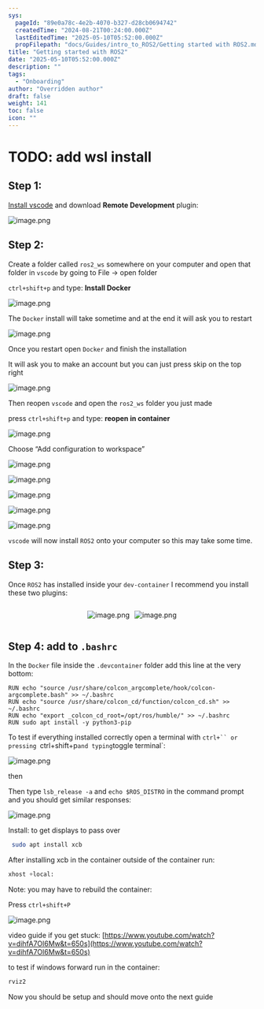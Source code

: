 ```yaml
---
sys:
  pageId: "89e0a78c-4e2b-4070-b327-d28cb0694742"
  createdTime: "2024-08-21T00:24:00.000Z"
  lastEditedTime: "2025-05-10T05:52:00.000Z"
  propFilepath: "docs/Guides/intro_to_ROS2/Getting started with ROS2.md"
title: "Getting started with ROS2"
date: "2025-05-10T05:52:00.000Z"
description: ""
tags:
  - "Onboarding"
author: "Overridden author"
draft: false
weight: 141
toc: false
icon: ""
---
```


# TODO: add wsl install

## Step 1:

[Install vscode](https://code.visualstudio.com/download) and download **Remote Development** plugin:

![image.png](https://prod-files-secure.s3.us-west-2.amazonaws.com/d518164a-d88e-44d1-a4ee-3adb3bd8bce0/efb52993-1881-4a40-b95e-6f020334f022/image.png?X-Amz-Algorithm=AWS4-HMAC-SHA256&X-Amz-Content-Sha256=UNSIGNED-PAYLOAD&X-Amz-Credential=ASIAZI2LB466STN37HV6%2F20250524%2Fus-west-2%2Fs3%2Faws4_request&X-Amz-Date=20250524T200832Z&X-Amz-Expires=3600&X-Amz-Security-Token=IQoJb3JpZ2luX2VjEFIaCXVzLXdlc3QtMiJGMEQCIDQoUvtXKrBSRVf7BUtxQSG05Vf5O0wJcp1xx4JmG4zOAiBbwIOqUWERFohDTBzr709qbBlkuzGao4PnafkmywmfySr%2FAwgbEAAaDDYzNzQyMzE4MzgwNSIMSAPH44ujMPMxhWQmKtwDGjz%2FcvhHzNkRXzVOTewUrHt5D1Ty9h2wsCy8YGv15ShZjrzVlKTne1A6uTZGWOiIEirVttmHsskO3gRUI8CgXM5uUhq9cwKMtkfNZnJnwPRL%2FcxxAFRvUqNKPVxJfI8eVaPy7JaIBoFQFHBeFGdYTmlbYrEBKgUw3ifMshiliGNU8FIZ3Mlr0PE%2BYlzPDuoplTikIO5QKRKzZJIbED98kXDT3C%2BZb%2FaIW7drH0NniZ7vsdKBU3aIkZ2rtFXG6%2B%2F8u5J7oPf7nAXbhfqknCbaE5fuFaoGSVTQBvdj7VS1AK%2Bu%2FbYj1LWWHn9CzgDiE7lVUjOkrI5NTKUKHPKYYKsCFdWDKoTXMOVFaioL0EKC2kmtsONBNtkZHxbfkbs5wRDaWWU%2F7K4VWC5rCGEM1fA5i%2F69xAFBuYkqjxrREHcHFor80I4V%2BbX3jwOjL%2BxtrEbaJUO8B%2FxUO1CemDe4%2Bmxi89phOSIHLYI1WywxC70MXp9KQWsMDCIPvmknTlVMoi2bWKe7nZtc1pFhbSIWVyNNUOpLWDrUYiAdCfufLF15Mtq1NkML1FEJwQKny1PJuFp8SHta17jTYJsPnde97osXiN9wzB85mVueohmz9OJ6jCBeKIon1kXA2I4x%2F8wwrZbIwQY6pgFBGNChyRQbMKEEzpeaBo0ee8nhVcFKhWIMashcajIOYm1HWolKOdusLbGRvNdkdUqZNAcGJqvK43V4AerxI%2FKlR0iYLWoPlMRmPeaRard6duVPJZnIoL8JAL3yDYJCKCxe9sOlaVZm95E5kglpvW%2Fz8l0%2BRZplU%2FVvw4gNGiQl1F35B%2B%2FcLkZMq9hrjJ%2BH2OHXoHWFwPsf1aRvg5%2BR5EFP4ayW%2FbXd&X-Amz-Signature=f7a60d49c505d343e0ca55ef83bf5fb7f978061f48e166869c4034cc2a41aaff&X-Amz-SignedHeaders=host&x-id=GetObject)

## Step 2:

Create a folder called `ros2_ws` somewhere on your computer and open that folder in `vscode` by going to File → open folder 

`ctrl+shift+p` and type: **Install Docker**

![image.png](https://prod-files-secure.s3.us-west-2.amazonaws.com/d518164a-d88e-44d1-a4ee-3adb3bd8bce0/2269dc0e-1cd5-47ff-bceb-c04ad9b2eab0/image.png?X-Amz-Algorithm=AWS4-HMAC-SHA256&X-Amz-Content-Sha256=UNSIGNED-PAYLOAD&X-Amz-Credential=ASIAZI2LB466STN37HV6%2F20250524%2Fus-west-2%2Fs3%2Faws4_request&X-Amz-Date=20250524T200832Z&X-Amz-Expires=3600&X-Amz-Security-Token=IQoJb3JpZ2luX2VjEFIaCXVzLXdlc3QtMiJGMEQCIDQoUvtXKrBSRVf7BUtxQSG05Vf5O0wJcp1xx4JmG4zOAiBbwIOqUWERFohDTBzr709qbBlkuzGao4PnafkmywmfySr%2FAwgbEAAaDDYzNzQyMzE4MzgwNSIMSAPH44ujMPMxhWQmKtwDGjz%2FcvhHzNkRXzVOTewUrHt5D1Ty9h2wsCy8YGv15ShZjrzVlKTne1A6uTZGWOiIEirVttmHsskO3gRUI8CgXM5uUhq9cwKMtkfNZnJnwPRL%2FcxxAFRvUqNKPVxJfI8eVaPy7JaIBoFQFHBeFGdYTmlbYrEBKgUw3ifMshiliGNU8FIZ3Mlr0PE%2BYlzPDuoplTikIO5QKRKzZJIbED98kXDT3C%2BZb%2FaIW7drH0NniZ7vsdKBU3aIkZ2rtFXG6%2B%2F8u5J7oPf7nAXbhfqknCbaE5fuFaoGSVTQBvdj7VS1AK%2Bu%2FbYj1LWWHn9CzgDiE7lVUjOkrI5NTKUKHPKYYKsCFdWDKoTXMOVFaioL0EKC2kmtsONBNtkZHxbfkbs5wRDaWWU%2F7K4VWC5rCGEM1fA5i%2F69xAFBuYkqjxrREHcHFor80I4V%2BbX3jwOjL%2BxtrEbaJUO8B%2FxUO1CemDe4%2Bmxi89phOSIHLYI1WywxC70MXp9KQWsMDCIPvmknTlVMoi2bWKe7nZtc1pFhbSIWVyNNUOpLWDrUYiAdCfufLF15Mtq1NkML1FEJwQKny1PJuFp8SHta17jTYJsPnde97osXiN9wzB85mVueohmz9OJ6jCBeKIon1kXA2I4x%2F8wwrZbIwQY6pgFBGNChyRQbMKEEzpeaBo0ee8nhVcFKhWIMashcajIOYm1HWolKOdusLbGRvNdkdUqZNAcGJqvK43V4AerxI%2FKlR0iYLWoPlMRmPeaRard6duVPJZnIoL8JAL3yDYJCKCxe9sOlaVZm95E5kglpvW%2Fz8l0%2BRZplU%2FVvw4gNGiQl1F35B%2B%2FcLkZMq9hrjJ%2BH2OHXoHWFwPsf1aRvg5%2BR5EFP4ayW%2FbXd&X-Amz-Signature=f038b42453d6232e0d332bf9da51d502b10b4ae45b4f7c9811733cc32ecdcca9&X-Amz-SignedHeaders=host&x-id=GetObject)

The `Docker` install will take sometime and at the end it will ask you to restart

![image.png](https://prod-files-secure.s3.us-west-2.amazonaws.com/d518164a-d88e-44d1-a4ee-3adb3bd8bce0/ed233f78-be33-4b1f-b89c-9c346c0e961e/image.png?X-Amz-Algorithm=AWS4-HMAC-SHA256&X-Amz-Content-Sha256=UNSIGNED-PAYLOAD&X-Amz-Credential=ASIAZI2LB466STN37HV6%2F20250524%2Fus-west-2%2Fs3%2Faws4_request&X-Amz-Date=20250524T200832Z&X-Amz-Expires=3600&X-Amz-Security-Token=IQoJb3JpZ2luX2VjEFIaCXVzLXdlc3QtMiJGMEQCIDQoUvtXKrBSRVf7BUtxQSG05Vf5O0wJcp1xx4JmG4zOAiBbwIOqUWERFohDTBzr709qbBlkuzGao4PnafkmywmfySr%2FAwgbEAAaDDYzNzQyMzE4MzgwNSIMSAPH44ujMPMxhWQmKtwDGjz%2FcvhHzNkRXzVOTewUrHt5D1Ty9h2wsCy8YGv15ShZjrzVlKTne1A6uTZGWOiIEirVttmHsskO3gRUI8CgXM5uUhq9cwKMtkfNZnJnwPRL%2FcxxAFRvUqNKPVxJfI8eVaPy7JaIBoFQFHBeFGdYTmlbYrEBKgUw3ifMshiliGNU8FIZ3Mlr0PE%2BYlzPDuoplTikIO5QKRKzZJIbED98kXDT3C%2BZb%2FaIW7drH0NniZ7vsdKBU3aIkZ2rtFXG6%2B%2F8u5J7oPf7nAXbhfqknCbaE5fuFaoGSVTQBvdj7VS1AK%2Bu%2FbYj1LWWHn9CzgDiE7lVUjOkrI5NTKUKHPKYYKsCFdWDKoTXMOVFaioL0EKC2kmtsONBNtkZHxbfkbs5wRDaWWU%2F7K4VWC5rCGEM1fA5i%2F69xAFBuYkqjxrREHcHFor80I4V%2BbX3jwOjL%2BxtrEbaJUO8B%2FxUO1CemDe4%2Bmxi89phOSIHLYI1WywxC70MXp9KQWsMDCIPvmknTlVMoi2bWKe7nZtc1pFhbSIWVyNNUOpLWDrUYiAdCfufLF15Mtq1NkML1FEJwQKny1PJuFp8SHta17jTYJsPnde97osXiN9wzB85mVueohmz9OJ6jCBeKIon1kXA2I4x%2F8wwrZbIwQY6pgFBGNChyRQbMKEEzpeaBo0ee8nhVcFKhWIMashcajIOYm1HWolKOdusLbGRvNdkdUqZNAcGJqvK43V4AerxI%2FKlR0iYLWoPlMRmPeaRard6duVPJZnIoL8JAL3yDYJCKCxe9sOlaVZm95E5kglpvW%2Fz8l0%2BRZplU%2FVvw4gNGiQl1F35B%2B%2FcLkZMq9hrjJ%2BH2OHXoHWFwPsf1aRvg5%2BR5EFP4ayW%2FbXd&X-Amz-Signature=f8336d2bce81d1dda5ee515b636e083b19a44fb645842b2d9f765961c27e1556&X-Amz-SignedHeaders=host&x-id=GetObject)

Once you restart open `Docker` and finish the installation

It will ask you to make an account but you can just press skip on the top right

![image.png](https://prod-files-secure.s3.us-west-2.amazonaws.com/d518164a-d88e-44d1-a4ee-3adb3bd8bce0/21010ad9-1659-4fd9-9f59-9932a09b2a3d/image.png?X-Amz-Algorithm=AWS4-HMAC-SHA256&X-Amz-Content-Sha256=UNSIGNED-PAYLOAD&X-Amz-Credential=ASIAZI2LB466STN37HV6%2F20250524%2Fus-west-2%2Fs3%2Faws4_request&X-Amz-Date=20250524T200832Z&X-Amz-Expires=3600&X-Amz-Security-Token=IQoJb3JpZ2luX2VjEFIaCXVzLXdlc3QtMiJGMEQCIDQoUvtXKrBSRVf7BUtxQSG05Vf5O0wJcp1xx4JmG4zOAiBbwIOqUWERFohDTBzr709qbBlkuzGao4PnafkmywmfySr%2FAwgbEAAaDDYzNzQyMzE4MzgwNSIMSAPH44ujMPMxhWQmKtwDGjz%2FcvhHzNkRXzVOTewUrHt5D1Ty9h2wsCy8YGv15ShZjrzVlKTne1A6uTZGWOiIEirVttmHsskO3gRUI8CgXM5uUhq9cwKMtkfNZnJnwPRL%2FcxxAFRvUqNKPVxJfI8eVaPy7JaIBoFQFHBeFGdYTmlbYrEBKgUw3ifMshiliGNU8FIZ3Mlr0PE%2BYlzPDuoplTikIO5QKRKzZJIbED98kXDT3C%2BZb%2FaIW7drH0NniZ7vsdKBU3aIkZ2rtFXG6%2B%2F8u5J7oPf7nAXbhfqknCbaE5fuFaoGSVTQBvdj7VS1AK%2Bu%2FbYj1LWWHn9CzgDiE7lVUjOkrI5NTKUKHPKYYKsCFdWDKoTXMOVFaioL0EKC2kmtsONBNtkZHxbfkbs5wRDaWWU%2F7K4VWC5rCGEM1fA5i%2F69xAFBuYkqjxrREHcHFor80I4V%2BbX3jwOjL%2BxtrEbaJUO8B%2FxUO1CemDe4%2Bmxi89phOSIHLYI1WywxC70MXp9KQWsMDCIPvmknTlVMoi2bWKe7nZtc1pFhbSIWVyNNUOpLWDrUYiAdCfufLF15Mtq1NkML1FEJwQKny1PJuFp8SHta17jTYJsPnde97osXiN9wzB85mVueohmz9OJ6jCBeKIon1kXA2I4x%2F8wwrZbIwQY6pgFBGNChyRQbMKEEzpeaBo0ee8nhVcFKhWIMashcajIOYm1HWolKOdusLbGRvNdkdUqZNAcGJqvK43V4AerxI%2FKlR0iYLWoPlMRmPeaRard6duVPJZnIoL8JAL3yDYJCKCxe9sOlaVZm95E5kglpvW%2Fz8l0%2BRZplU%2FVvw4gNGiQl1F35B%2B%2FcLkZMq9hrjJ%2BH2OHXoHWFwPsf1aRvg5%2BR5EFP4ayW%2FbXd&X-Amz-Signature=05ef759bacc7ffe50a59d77b19c958e7f2362f1f9fc6475efdf84d2e2735e819&X-Amz-SignedHeaders=host&x-id=GetObject)

Then reopen `vscode` and open the `ros2_ws` folder you just made

press `ctrl+shift+p` and type: **reopen in container**

![image.png](https://prod-files-secure.s3.us-west-2.amazonaws.com/d518164a-d88e-44d1-a4ee-3adb3bd8bce0/4e93b8c2-41ad-488c-8095-c74205196118/image.png?X-Amz-Algorithm=AWS4-HMAC-SHA256&X-Amz-Content-Sha256=UNSIGNED-PAYLOAD&X-Amz-Credential=ASIAZI2LB466STN37HV6%2F20250524%2Fus-west-2%2Fs3%2Faws4_request&X-Amz-Date=20250524T200832Z&X-Amz-Expires=3600&X-Amz-Security-Token=IQoJb3JpZ2luX2VjEFIaCXVzLXdlc3QtMiJGMEQCIDQoUvtXKrBSRVf7BUtxQSG05Vf5O0wJcp1xx4JmG4zOAiBbwIOqUWERFohDTBzr709qbBlkuzGao4PnafkmywmfySr%2FAwgbEAAaDDYzNzQyMzE4MzgwNSIMSAPH44ujMPMxhWQmKtwDGjz%2FcvhHzNkRXzVOTewUrHt5D1Ty9h2wsCy8YGv15ShZjrzVlKTne1A6uTZGWOiIEirVttmHsskO3gRUI8CgXM5uUhq9cwKMtkfNZnJnwPRL%2FcxxAFRvUqNKPVxJfI8eVaPy7JaIBoFQFHBeFGdYTmlbYrEBKgUw3ifMshiliGNU8FIZ3Mlr0PE%2BYlzPDuoplTikIO5QKRKzZJIbED98kXDT3C%2BZb%2FaIW7drH0NniZ7vsdKBU3aIkZ2rtFXG6%2B%2F8u5J7oPf7nAXbhfqknCbaE5fuFaoGSVTQBvdj7VS1AK%2Bu%2FbYj1LWWHn9CzgDiE7lVUjOkrI5NTKUKHPKYYKsCFdWDKoTXMOVFaioL0EKC2kmtsONBNtkZHxbfkbs5wRDaWWU%2F7K4VWC5rCGEM1fA5i%2F69xAFBuYkqjxrREHcHFor80I4V%2BbX3jwOjL%2BxtrEbaJUO8B%2FxUO1CemDe4%2Bmxi89phOSIHLYI1WywxC70MXp9KQWsMDCIPvmknTlVMoi2bWKe7nZtc1pFhbSIWVyNNUOpLWDrUYiAdCfufLF15Mtq1NkML1FEJwQKny1PJuFp8SHta17jTYJsPnde97osXiN9wzB85mVueohmz9OJ6jCBeKIon1kXA2I4x%2F8wwrZbIwQY6pgFBGNChyRQbMKEEzpeaBo0ee8nhVcFKhWIMashcajIOYm1HWolKOdusLbGRvNdkdUqZNAcGJqvK43V4AerxI%2FKlR0iYLWoPlMRmPeaRard6duVPJZnIoL8JAL3yDYJCKCxe9sOlaVZm95E5kglpvW%2Fz8l0%2BRZplU%2FVvw4gNGiQl1F35B%2B%2FcLkZMq9hrjJ%2BH2OHXoHWFwPsf1aRvg5%2BR5EFP4ayW%2FbXd&X-Amz-Signature=1d9b196075a37e1445dfc3908f8d0917b3aceb0dc5b28a53ad38dee7bb01e5ce&X-Amz-SignedHeaders=host&x-id=GetObject)

Choose “Add configuration to workspace”

![image.png](https://prod-files-secure.s3.us-west-2.amazonaws.com/d518164a-d88e-44d1-a4ee-3adb3bd8bce0/9560b282-5060-4989-ba37-97e7b2c22476/image.png?X-Amz-Algorithm=AWS4-HMAC-SHA256&X-Amz-Content-Sha256=UNSIGNED-PAYLOAD&X-Amz-Credential=ASIAZI2LB466STN37HV6%2F20250524%2Fus-west-2%2Fs3%2Faws4_request&X-Amz-Date=20250524T200832Z&X-Amz-Expires=3600&X-Amz-Security-Token=IQoJb3JpZ2luX2VjEFIaCXVzLXdlc3QtMiJGMEQCIDQoUvtXKrBSRVf7BUtxQSG05Vf5O0wJcp1xx4JmG4zOAiBbwIOqUWERFohDTBzr709qbBlkuzGao4PnafkmywmfySr%2FAwgbEAAaDDYzNzQyMzE4MzgwNSIMSAPH44ujMPMxhWQmKtwDGjz%2FcvhHzNkRXzVOTewUrHt5D1Ty9h2wsCy8YGv15ShZjrzVlKTne1A6uTZGWOiIEirVttmHsskO3gRUI8CgXM5uUhq9cwKMtkfNZnJnwPRL%2FcxxAFRvUqNKPVxJfI8eVaPy7JaIBoFQFHBeFGdYTmlbYrEBKgUw3ifMshiliGNU8FIZ3Mlr0PE%2BYlzPDuoplTikIO5QKRKzZJIbED98kXDT3C%2BZb%2FaIW7drH0NniZ7vsdKBU3aIkZ2rtFXG6%2B%2F8u5J7oPf7nAXbhfqknCbaE5fuFaoGSVTQBvdj7VS1AK%2Bu%2FbYj1LWWHn9CzgDiE7lVUjOkrI5NTKUKHPKYYKsCFdWDKoTXMOVFaioL0EKC2kmtsONBNtkZHxbfkbs5wRDaWWU%2F7K4VWC5rCGEM1fA5i%2F69xAFBuYkqjxrREHcHFor80I4V%2BbX3jwOjL%2BxtrEbaJUO8B%2FxUO1CemDe4%2Bmxi89phOSIHLYI1WywxC70MXp9KQWsMDCIPvmknTlVMoi2bWKe7nZtc1pFhbSIWVyNNUOpLWDrUYiAdCfufLF15Mtq1NkML1FEJwQKny1PJuFp8SHta17jTYJsPnde97osXiN9wzB85mVueohmz9OJ6jCBeKIon1kXA2I4x%2F8wwrZbIwQY6pgFBGNChyRQbMKEEzpeaBo0ee8nhVcFKhWIMashcajIOYm1HWolKOdusLbGRvNdkdUqZNAcGJqvK43V4AerxI%2FKlR0iYLWoPlMRmPeaRard6duVPJZnIoL8JAL3yDYJCKCxe9sOlaVZm95E5kglpvW%2Fz8l0%2BRZplU%2FVvw4gNGiQl1F35B%2B%2FcLkZMq9hrjJ%2BH2OHXoHWFwPsf1aRvg5%2BR5EFP4ayW%2FbXd&X-Amz-Signature=d8f59e8eefbfc20fa45f9b89b95950ce93ca0400fb8983d84acb4a2c338c7507&X-Amz-SignedHeaders=host&x-id=GetObject)

![image.png](https://prod-files-secure.s3.us-west-2.amazonaws.com/d518164a-d88e-44d1-a4ee-3adb3bd8bce0/2ee63f81-886b-48e8-a553-dc6e5eac99e4/image.png?X-Amz-Algorithm=AWS4-HMAC-SHA256&X-Amz-Content-Sha256=UNSIGNED-PAYLOAD&X-Amz-Credential=ASIAZI2LB466STN37HV6%2F20250524%2Fus-west-2%2Fs3%2Faws4_request&X-Amz-Date=20250524T200832Z&X-Amz-Expires=3600&X-Amz-Security-Token=IQoJb3JpZ2luX2VjEFIaCXVzLXdlc3QtMiJGMEQCIDQoUvtXKrBSRVf7BUtxQSG05Vf5O0wJcp1xx4JmG4zOAiBbwIOqUWERFohDTBzr709qbBlkuzGao4PnafkmywmfySr%2FAwgbEAAaDDYzNzQyMzE4MzgwNSIMSAPH44ujMPMxhWQmKtwDGjz%2FcvhHzNkRXzVOTewUrHt5D1Ty9h2wsCy8YGv15ShZjrzVlKTne1A6uTZGWOiIEirVttmHsskO3gRUI8CgXM5uUhq9cwKMtkfNZnJnwPRL%2FcxxAFRvUqNKPVxJfI8eVaPy7JaIBoFQFHBeFGdYTmlbYrEBKgUw3ifMshiliGNU8FIZ3Mlr0PE%2BYlzPDuoplTikIO5QKRKzZJIbED98kXDT3C%2BZb%2FaIW7drH0NniZ7vsdKBU3aIkZ2rtFXG6%2B%2F8u5J7oPf7nAXbhfqknCbaE5fuFaoGSVTQBvdj7VS1AK%2Bu%2FbYj1LWWHn9CzgDiE7lVUjOkrI5NTKUKHPKYYKsCFdWDKoTXMOVFaioL0EKC2kmtsONBNtkZHxbfkbs5wRDaWWU%2F7K4VWC5rCGEM1fA5i%2F69xAFBuYkqjxrREHcHFor80I4V%2BbX3jwOjL%2BxtrEbaJUO8B%2FxUO1CemDe4%2Bmxi89phOSIHLYI1WywxC70MXp9KQWsMDCIPvmknTlVMoi2bWKe7nZtc1pFhbSIWVyNNUOpLWDrUYiAdCfufLF15Mtq1NkML1FEJwQKny1PJuFp8SHta17jTYJsPnde97osXiN9wzB85mVueohmz9OJ6jCBeKIon1kXA2I4x%2F8wwrZbIwQY6pgFBGNChyRQbMKEEzpeaBo0ee8nhVcFKhWIMashcajIOYm1HWolKOdusLbGRvNdkdUqZNAcGJqvK43V4AerxI%2FKlR0iYLWoPlMRmPeaRard6duVPJZnIoL8JAL3yDYJCKCxe9sOlaVZm95E5kglpvW%2Fz8l0%2BRZplU%2FVvw4gNGiQl1F35B%2B%2FcLkZMq9hrjJ%2BH2OHXoHWFwPsf1aRvg5%2BR5EFP4ayW%2FbXd&X-Amz-Signature=05ceed156b917cfa3bb84d6a1d0c1d0ff661c7beb00d3f731f34b7f36ec16dee&X-Amz-SignedHeaders=host&x-id=GetObject)

![image.png](https://prod-files-secure.s3.us-west-2.amazonaws.com/d518164a-d88e-44d1-a4ee-3adb3bd8bce0/ae1580b2-b048-407e-aed9-b584224a7a04/image.png?X-Amz-Algorithm=AWS4-HMAC-SHA256&X-Amz-Content-Sha256=UNSIGNED-PAYLOAD&X-Amz-Credential=ASIAZI2LB466STN37HV6%2F20250524%2Fus-west-2%2Fs3%2Faws4_request&X-Amz-Date=20250524T200832Z&X-Amz-Expires=3600&X-Amz-Security-Token=IQoJb3JpZ2luX2VjEFIaCXVzLXdlc3QtMiJGMEQCIDQoUvtXKrBSRVf7BUtxQSG05Vf5O0wJcp1xx4JmG4zOAiBbwIOqUWERFohDTBzr709qbBlkuzGao4PnafkmywmfySr%2FAwgbEAAaDDYzNzQyMzE4MzgwNSIMSAPH44ujMPMxhWQmKtwDGjz%2FcvhHzNkRXzVOTewUrHt5D1Ty9h2wsCy8YGv15ShZjrzVlKTne1A6uTZGWOiIEirVttmHsskO3gRUI8CgXM5uUhq9cwKMtkfNZnJnwPRL%2FcxxAFRvUqNKPVxJfI8eVaPy7JaIBoFQFHBeFGdYTmlbYrEBKgUw3ifMshiliGNU8FIZ3Mlr0PE%2BYlzPDuoplTikIO5QKRKzZJIbED98kXDT3C%2BZb%2FaIW7drH0NniZ7vsdKBU3aIkZ2rtFXG6%2B%2F8u5J7oPf7nAXbhfqknCbaE5fuFaoGSVTQBvdj7VS1AK%2Bu%2FbYj1LWWHn9CzgDiE7lVUjOkrI5NTKUKHPKYYKsCFdWDKoTXMOVFaioL0EKC2kmtsONBNtkZHxbfkbs5wRDaWWU%2F7K4VWC5rCGEM1fA5i%2F69xAFBuYkqjxrREHcHFor80I4V%2BbX3jwOjL%2BxtrEbaJUO8B%2FxUO1CemDe4%2Bmxi89phOSIHLYI1WywxC70MXp9KQWsMDCIPvmknTlVMoi2bWKe7nZtc1pFhbSIWVyNNUOpLWDrUYiAdCfufLF15Mtq1NkML1FEJwQKny1PJuFp8SHta17jTYJsPnde97osXiN9wzB85mVueohmz9OJ6jCBeKIon1kXA2I4x%2F8wwrZbIwQY6pgFBGNChyRQbMKEEzpeaBo0ee8nhVcFKhWIMashcajIOYm1HWolKOdusLbGRvNdkdUqZNAcGJqvK43V4AerxI%2FKlR0iYLWoPlMRmPeaRard6duVPJZnIoL8JAL3yDYJCKCxe9sOlaVZm95E5kglpvW%2Fz8l0%2BRZplU%2FVvw4gNGiQl1F35B%2B%2FcLkZMq9hrjJ%2BH2OHXoHWFwPsf1aRvg5%2BR5EFP4ayW%2FbXd&X-Amz-Signature=e4fc1dc78784a572562677e729554a9ebef1137abf3fd61655eacc8dcf14a5ee&X-Amz-SignedHeaders=host&x-id=GetObject)

![image.png](https://prod-files-secure.s3.us-west-2.amazonaws.com/d518164a-d88e-44d1-a4ee-3adb3bd8bce0/53255b28-f75e-430f-b9e3-c0ac8577e42b/image.png?X-Amz-Algorithm=AWS4-HMAC-SHA256&X-Amz-Content-Sha256=UNSIGNED-PAYLOAD&X-Amz-Credential=ASIAZI2LB466STN37HV6%2F20250524%2Fus-west-2%2Fs3%2Faws4_request&X-Amz-Date=20250524T200832Z&X-Amz-Expires=3600&X-Amz-Security-Token=IQoJb3JpZ2luX2VjEFIaCXVzLXdlc3QtMiJGMEQCIDQoUvtXKrBSRVf7BUtxQSG05Vf5O0wJcp1xx4JmG4zOAiBbwIOqUWERFohDTBzr709qbBlkuzGao4PnafkmywmfySr%2FAwgbEAAaDDYzNzQyMzE4MzgwNSIMSAPH44ujMPMxhWQmKtwDGjz%2FcvhHzNkRXzVOTewUrHt5D1Ty9h2wsCy8YGv15ShZjrzVlKTne1A6uTZGWOiIEirVttmHsskO3gRUI8CgXM5uUhq9cwKMtkfNZnJnwPRL%2FcxxAFRvUqNKPVxJfI8eVaPy7JaIBoFQFHBeFGdYTmlbYrEBKgUw3ifMshiliGNU8FIZ3Mlr0PE%2BYlzPDuoplTikIO5QKRKzZJIbED98kXDT3C%2BZb%2FaIW7drH0NniZ7vsdKBU3aIkZ2rtFXG6%2B%2F8u5J7oPf7nAXbhfqknCbaE5fuFaoGSVTQBvdj7VS1AK%2Bu%2FbYj1LWWHn9CzgDiE7lVUjOkrI5NTKUKHPKYYKsCFdWDKoTXMOVFaioL0EKC2kmtsONBNtkZHxbfkbs5wRDaWWU%2F7K4VWC5rCGEM1fA5i%2F69xAFBuYkqjxrREHcHFor80I4V%2BbX3jwOjL%2BxtrEbaJUO8B%2FxUO1CemDe4%2Bmxi89phOSIHLYI1WywxC70MXp9KQWsMDCIPvmknTlVMoi2bWKe7nZtc1pFhbSIWVyNNUOpLWDrUYiAdCfufLF15Mtq1NkML1FEJwQKny1PJuFp8SHta17jTYJsPnde97osXiN9wzB85mVueohmz9OJ6jCBeKIon1kXA2I4x%2F8wwrZbIwQY6pgFBGNChyRQbMKEEzpeaBo0ee8nhVcFKhWIMashcajIOYm1HWolKOdusLbGRvNdkdUqZNAcGJqvK43V4AerxI%2FKlR0iYLWoPlMRmPeaRard6duVPJZnIoL8JAL3yDYJCKCxe9sOlaVZm95E5kglpvW%2Fz8l0%2BRZplU%2FVvw4gNGiQl1F35B%2B%2FcLkZMq9hrjJ%2BH2OHXoHWFwPsf1aRvg5%2BR5EFP4ayW%2FbXd&X-Amz-Signature=6991c3c4176576b7b43721b22072a8d958bf4c7883d77e91d14a05f67d34384f&X-Amz-SignedHeaders=host&x-id=GetObject)

![image.png](https://prod-files-secure.s3.us-west-2.amazonaws.com/d518164a-d88e-44d1-a4ee-3adb3bd8bce0/7c562767-5af9-4ffb-97d1-327bcdf4ee00/image.png?X-Amz-Algorithm=AWS4-HMAC-SHA256&X-Amz-Content-Sha256=UNSIGNED-PAYLOAD&X-Amz-Credential=ASIAZI2LB466STN37HV6%2F20250524%2Fus-west-2%2Fs3%2Faws4_request&X-Amz-Date=20250524T200832Z&X-Amz-Expires=3600&X-Amz-Security-Token=IQoJb3JpZ2luX2VjEFIaCXVzLXdlc3QtMiJGMEQCIDQoUvtXKrBSRVf7BUtxQSG05Vf5O0wJcp1xx4JmG4zOAiBbwIOqUWERFohDTBzr709qbBlkuzGao4PnafkmywmfySr%2FAwgbEAAaDDYzNzQyMzE4MzgwNSIMSAPH44ujMPMxhWQmKtwDGjz%2FcvhHzNkRXzVOTewUrHt5D1Ty9h2wsCy8YGv15ShZjrzVlKTne1A6uTZGWOiIEirVttmHsskO3gRUI8CgXM5uUhq9cwKMtkfNZnJnwPRL%2FcxxAFRvUqNKPVxJfI8eVaPy7JaIBoFQFHBeFGdYTmlbYrEBKgUw3ifMshiliGNU8FIZ3Mlr0PE%2BYlzPDuoplTikIO5QKRKzZJIbED98kXDT3C%2BZb%2FaIW7drH0NniZ7vsdKBU3aIkZ2rtFXG6%2B%2F8u5J7oPf7nAXbhfqknCbaE5fuFaoGSVTQBvdj7VS1AK%2Bu%2FbYj1LWWHn9CzgDiE7lVUjOkrI5NTKUKHPKYYKsCFdWDKoTXMOVFaioL0EKC2kmtsONBNtkZHxbfkbs5wRDaWWU%2F7K4VWC5rCGEM1fA5i%2F69xAFBuYkqjxrREHcHFor80I4V%2BbX3jwOjL%2BxtrEbaJUO8B%2FxUO1CemDe4%2Bmxi89phOSIHLYI1WywxC70MXp9KQWsMDCIPvmknTlVMoi2bWKe7nZtc1pFhbSIWVyNNUOpLWDrUYiAdCfufLF15Mtq1NkML1FEJwQKny1PJuFp8SHta17jTYJsPnde97osXiN9wzB85mVueohmz9OJ6jCBeKIon1kXA2I4x%2F8wwrZbIwQY6pgFBGNChyRQbMKEEzpeaBo0ee8nhVcFKhWIMashcajIOYm1HWolKOdusLbGRvNdkdUqZNAcGJqvK43V4AerxI%2FKlR0iYLWoPlMRmPeaRard6duVPJZnIoL8JAL3yDYJCKCxe9sOlaVZm95E5kglpvW%2Fz8l0%2BRZplU%2FVvw4gNGiQl1F35B%2B%2FcLkZMq9hrjJ%2BH2OHXoHWFwPsf1aRvg5%2BR5EFP4ayW%2FbXd&X-Amz-Signature=84b79a0e618582947e50077c48a9ad45c681003fd487a4ecd085b996fcf2d1a6&X-Amz-SignedHeaders=host&x-id=GetObject)

`vscode` will now install `ROS2` onto your computer so this may take some time.

## Step 3:

Once `ROS2` has installed inside your `dev-container` I recommend you install these two plugins:

<div style="display: flex;flex-direction: row; column-gap:10px; max-width: 630px;justify-content: center;">
<div>

![image.png](https://prod-files-secure.s3.us-west-2.amazonaws.com/d518164a-d88e-44d1-a4ee-3adb3bd8bce0/3fc3d550-5a54-4ba1-ba6b-faa01cdb7369/image.png?X-Amz-Algorithm=AWS4-HMAC-SHA256&X-Amz-Content-Sha256=UNSIGNED-PAYLOAD&X-Amz-Credential=ASIAZI2LB466YPQJXIFC%2F20250524%2Fus-west-2%2Fs3%2Faws4_request&X-Amz-Date=20250524T200840Z&X-Amz-Expires=3600&X-Amz-Security-Token=IQoJb3JpZ2luX2VjEFIaCXVzLXdlc3QtMiJHMEUCIBXaWOQocGrjy1TDv0x4wTXwPCLqqb0IuwmDMjwIeB6sAiEAoRrS5thABsjIl4k9Ufp52RF8nknQo%2Bd4UPsJ75%2FR6qoq%2FwMIGxAAGgw2Mzc0MjMxODM4MDUiDDob0Q97oZWvHXZSPCrcAz2s9yIk2szrtA%2B92nn8rMGuXoGV53sFNn1do1DPQ5S7cGRY13utNYdqF6nlUTSHy7sHbRsoVt9G8Wt0e0QbptqApRMxda8WMisWwwU5eBnSI3y0Aumb58eJAEyim48evcVlxs9W%2FZFtaEPJkRKLpox0ZHDKLbgdgv38T8zriNQViuHVrD1vd5Q780%2FAt4KcAqRy9MLw4aVhzsKHUaTinb2XSO2lb76Wt8CwOVRv95Eq5cSa7ljUWr%2BCyK2il3ro3wL0ECmfxlqd836f1vp1%2Fd1L6P7%2FRBkHPvvv18jMPUaF3SOYWT44yziyRM44vd59NpqicxHcqEYkHPxruBNhFYGmznnc96DrV3WkFiZTsAVWklmYS2%2FtKov%2BT7tTtNZ49%2B7UlIXGgPHG125VGyUtI61zw4v6nPdURh2bwMjO4JnGl7vi4yWCxcJCd3yYp0pNqI5Qd9uSkJ3TZE6NN4igGCesChVR%2BcMB%2BfnHokRVUwSB%2FGNrygEANdUixxIJuUPuIrBuoj%2FwqYbtT%2FJ9ekwcg1QBDUsGt98WngJGjF3LIOgtlb0w%2BAD5MFfQ3YAt8E1P8sEXtH%2B9U0yMgehWTdkt3VHZJZow8PaOBwmEmRnfX8OVSXUJY46Kltnl5CVPMP6VyMEGOqUBv9v3V%2FmQgJz3z3KoO61ojtPBAogM%2BuQVSaR8T7gSAQL2l4ps6RfHfq%2FI7%2BE1Ip2loBfbSCYTgYi6Uq8NdDbV%2BzzCg7hI9uVa4eYq1awEC7AmIy8eYlQNCfWnhtym6WDNSWrmKL2uPQw9oWNa9LgVExLDdv2XUMTgqrrT%2BmnYvkHISxFjINV2teEmeANyw4gS6i7%2FyKDlI8Zh39BKEq33WQVJgGNw&X-Amz-Signature=3e5386e395a8e79f62fea2f3cc23084e962c030e57c989ab3dac6bb09ee7fd56&X-Amz-SignedHeaders=host&x-id=GetObject)

</div>
<div>

![image.png](https://prod-files-secure.s3.us-west-2.amazonaws.com/d518164a-d88e-44d1-a4ee-3adb3bd8bce0/d994cc66-13c2-4093-a5a3-f84cf4601a82/image.png?X-Amz-Algorithm=AWS4-HMAC-SHA256&X-Amz-Content-Sha256=UNSIGNED-PAYLOAD&X-Amz-Credential=ASIAZI2LB4663YK76JKY%2F20250524%2Fus-west-2%2Fs3%2Faws4_request&X-Amz-Date=20250524T200840Z&X-Amz-Expires=3600&X-Amz-Security-Token=IQoJb3JpZ2luX2VjEFQaCXVzLXdlc3QtMiJHMEUCIQCW949MmXAVWyNj2V6Qb5oQRDf1WSW89oWuOCIgAQts7wIgR8LVXt7cce1msQB5SIa6NLAKTK20xT7icWu%2FAJsWVEQq%2FwMIHBAAGgw2Mzc0MjMxODM4MDUiDGSO%2F9Ik%2FYm83GSEkSrcA1wGfn0YUEy3mfXSaslaMkZxq9Rj2pTqCg%2BPACV0LssCkptFQixVyJgi%2BOYHCjVi5ZX9SD%2F%2F%2FRpPBktubWPCXwlV49Tk32C6oJ5Z%2Fn5t2tMp70SfdphqYpsaIPa1snadzOeyqRb57ntxttRiO6DCPteejCLF4RtqSUkSLeuwPZ8FiuiJfYcStrGw3MDfj6mOXXDb5%2Bk6knQQ5rciHaD4NfpaERLuQpuXN5qxSlgyL%2BwyZNMZaDvArlB9tXm6Carfnp%2FY4uudog%2BV9SovFJSxgIEZzJrpiDOi0YnVdiLhcMr1x2Rnv65BWY8izL20GFhBMDURl4KL07KVpl0Mb9pW%2FXS73lTE%2BNPenGolqg6vpV5%2F2aCIS%2B7h%2BL1JpH3IWBiCRTK%2FNLFsUA95DMBHPnsNLt7aa6Ps2sAyb24gkVl78RjvuJhqZg3HXPyRrbT3aFcPbIw01w4jporxMoEJ5p6nP5LaNr1zibH4K6hR3FpgKga9EZFyRWYOkbStDzX7jdXxGp87F64yf5sYAX8N%2BhgJHNG7k2oRVkoajx%2B4RV2QnoD05JknVLRwIOPcIYPuKc9kZ4rh%2B9f9%2BRSeVbDOQ74ryXcexSU9PIhw6d%2FGB6QIFyAA%2BAzq6kl08wKLEgQFML%2B3yMEGOqUB3r7OCWAt8JfTWJrCPrAGIba9ppIqpiGjwGRllPf6WUSHO3RcdX8BOYeLTUR4Kq3cWYNqLbOANlJFVsnt8auodKmhDRgBIjg2U%2BUGIAzdMzQFIc0qpNrbH4yJ6WWfvlu39uyFocmpwTDoO3piU%2FqJqFLqAwsUjP475RtGafzKfTvKUYAf5XHlgQVE2QJ00UdFoUXD6UpPpyNUHEea%2BMmQ7xzlHbgt&X-Amz-Signature=4cbee127aabafb35093b068ed9fa8de144dc7d8d6fdd8fe4488dea4595fb6085&X-Amz-SignedHeaders=host&x-id=GetObject)

</div>
</div>

## Step 4: add to `.bashrc`

In the `Docker` file inside the `.devcontainer` folder add this line at the very bottom: 

```docker
RUN echo "source /usr/share/colcon_argcomplete/hook/colcon-argcomplete.bash" >> ~/.bashrc
RUN echo "source /usr/share/colcon_cd/function/colcon_cd.sh" >> ~/.bashrc
RUN echo "export _colcon_cd_root=/opt/ros/humble/" >> ~/.bashrc
RUN sudo apt install -y python3-pip 
```

To test if everything installed correctly open a terminal with `ctrl+`` or pressing `ctrl+shift+p` and typing `toggle terminal`:

![image.png](https://prod-files-secure.s3.us-west-2.amazonaws.com/d518164a-d88e-44d1-a4ee-3adb3bd8bce0/6a4943d8-b04e-4c02-9a58-775f3384d1a5/image.png?X-Amz-Algorithm=AWS4-HMAC-SHA256&X-Amz-Content-Sha256=UNSIGNED-PAYLOAD&X-Amz-Credential=ASIAZI2LB466STN37HV6%2F20250524%2Fus-west-2%2Fs3%2Faws4_request&X-Amz-Date=20250524T200832Z&X-Amz-Expires=3600&X-Amz-Security-Token=IQoJb3JpZ2luX2VjEFIaCXVzLXdlc3QtMiJGMEQCIDQoUvtXKrBSRVf7BUtxQSG05Vf5O0wJcp1xx4JmG4zOAiBbwIOqUWERFohDTBzr709qbBlkuzGao4PnafkmywmfySr%2FAwgbEAAaDDYzNzQyMzE4MzgwNSIMSAPH44ujMPMxhWQmKtwDGjz%2FcvhHzNkRXzVOTewUrHt5D1Ty9h2wsCy8YGv15ShZjrzVlKTne1A6uTZGWOiIEirVttmHsskO3gRUI8CgXM5uUhq9cwKMtkfNZnJnwPRL%2FcxxAFRvUqNKPVxJfI8eVaPy7JaIBoFQFHBeFGdYTmlbYrEBKgUw3ifMshiliGNU8FIZ3Mlr0PE%2BYlzPDuoplTikIO5QKRKzZJIbED98kXDT3C%2BZb%2FaIW7drH0NniZ7vsdKBU3aIkZ2rtFXG6%2B%2F8u5J7oPf7nAXbhfqknCbaE5fuFaoGSVTQBvdj7VS1AK%2Bu%2FbYj1LWWHn9CzgDiE7lVUjOkrI5NTKUKHPKYYKsCFdWDKoTXMOVFaioL0EKC2kmtsONBNtkZHxbfkbs5wRDaWWU%2F7K4VWC5rCGEM1fA5i%2F69xAFBuYkqjxrREHcHFor80I4V%2BbX3jwOjL%2BxtrEbaJUO8B%2FxUO1CemDe4%2Bmxi89phOSIHLYI1WywxC70MXp9KQWsMDCIPvmknTlVMoi2bWKe7nZtc1pFhbSIWVyNNUOpLWDrUYiAdCfufLF15Mtq1NkML1FEJwQKny1PJuFp8SHta17jTYJsPnde97osXiN9wzB85mVueohmz9OJ6jCBeKIon1kXA2I4x%2F8wwrZbIwQY6pgFBGNChyRQbMKEEzpeaBo0ee8nhVcFKhWIMashcajIOYm1HWolKOdusLbGRvNdkdUqZNAcGJqvK43V4AerxI%2FKlR0iYLWoPlMRmPeaRard6duVPJZnIoL8JAL3yDYJCKCxe9sOlaVZm95E5kglpvW%2Fz8l0%2BRZplU%2FVvw4gNGiQl1F35B%2B%2FcLkZMq9hrjJ%2BH2OHXoHWFwPsf1aRvg5%2BR5EFP4ayW%2FbXd&X-Amz-Signature=75b2053fe54ec59714a81f9e06eeb7703871bc557c821cdda9a0bcf500929847&X-Amz-SignedHeaders=host&x-id=GetObject)

then 

Then type `lsb_release -a` and `echo $ROS_DISTRO` in the command prompt and you should get similar responses:

![image.png](https://prod-files-secure.s3.us-west-2.amazonaws.com/d518164a-d88e-44d1-a4ee-3adb3bd8bce0/3e635dec-a805-4e85-8b9e-d000e5b71a4e/image.png?X-Amz-Algorithm=AWS4-HMAC-SHA256&X-Amz-Content-Sha256=UNSIGNED-PAYLOAD&X-Amz-Credential=ASIAZI2LB466STN37HV6%2F20250524%2Fus-west-2%2Fs3%2Faws4_request&X-Amz-Date=20250524T200832Z&X-Amz-Expires=3600&X-Amz-Security-Token=IQoJb3JpZ2luX2VjEFIaCXVzLXdlc3QtMiJGMEQCIDQoUvtXKrBSRVf7BUtxQSG05Vf5O0wJcp1xx4JmG4zOAiBbwIOqUWERFohDTBzr709qbBlkuzGao4PnafkmywmfySr%2FAwgbEAAaDDYzNzQyMzE4MzgwNSIMSAPH44ujMPMxhWQmKtwDGjz%2FcvhHzNkRXzVOTewUrHt5D1Ty9h2wsCy8YGv15ShZjrzVlKTne1A6uTZGWOiIEirVttmHsskO3gRUI8CgXM5uUhq9cwKMtkfNZnJnwPRL%2FcxxAFRvUqNKPVxJfI8eVaPy7JaIBoFQFHBeFGdYTmlbYrEBKgUw3ifMshiliGNU8FIZ3Mlr0PE%2BYlzPDuoplTikIO5QKRKzZJIbED98kXDT3C%2BZb%2FaIW7drH0NniZ7vsdKBU3aIkZ2rtFXG6%2B%2F8u5J7oPf7nAXbhfqknCbaE5fuFaoGSVTQBvdj7VS1AK%2Bu%2FbYj1LWWHn9CzgDiE7lVUjOkrI5NTKUKHPKYYKsCFdWDKoTXMOVFaioL0EKC2kmtsONBNtkZHxbfkbs5wRDaWWU%2F7K4VWC5rCGEM1fA5i%2F69xAFBuYkqjxrREHcHFor80I4V%2BbX3jwOjL%2BxtrEbaJUO8B%2FxUO1CemDe4%2Bmxi89phOSIHLYI1WywxC70MXp9KQWsMDCIPvmknTlVMoi2bWKe7nZtc1pFhbSIWVyNNUOpLWDrUYiAdCfufLF15Mtq1NkML1FEJwQKny1PJuFp8SHta17jTYJsPnde97osXiN9wzB85mVueohmz9OJ6jCBeKIon1kXA2I4x%2F8wwrZbIwQY6pgFBGNChyRQbMKEEzpeaBo0ee8nhVcFKhWIMashcajIOYm1HWolKOdusLbGRvNdkdUqZNAcGJqvK43V4AerxI%2FKlR0iYLWoPlMRmPeaRard6duVPJZnIoL8JAL3yDYJCKCxe9sOlaVZm95E5kglpvW%2Fz8l0%2BRZplU%2FVvw4gNGiQl1F35B%2B%2FcLkZMq9hrjJ%2BH2OHXoHWFwPsf1aRvg5%2BR5EFP4ayW%2FbXd&X-Amz-Signature=4dc97b197a96c65648855ea79a1a6853b411468c3b849bd64a7ead3d0d2a4d37&X-Amz-SignedHeaders=host&x-id=GetObject)

Install:  to get displays to pass over

```bash
 sudo apt install xcb
```

After installing xcb in the container outside of the container run:

```python
xhost +local:
```

Note: you may have to rebuild the container:

Press `ctrl+shift+P`

![image.png](https://prod-files-secure.s3.us-west-2.amazonaws.com/d518164a-d88e-44d1-a4ee-3adb3bd8bce0/6c2be660-2618-4c38-9c26-53554f7a0b7b/image.png?X-Amz-Algorithm=AWS4-HMAC-SHA256&X-Amz-Content-Sha256=UNSIGNED-PAYLOAD&X-Amz-Credential=ASIAZI2LB466STN37HV6%2F20250524%2Fus-west-2%2Fs3%2Faws4_request&X-Amz-Date=20250524T200832Z&X-Amz-Expires=3600&X-Amz-Security-Token=IQoJb3JpZ2luX2VjEFIaCXVzLXdlc3QtMiJGMEQCIDQoUvtXKrBSRVf7BUtxQSG05Vf5O0wJcp1xx4JmG4zOAiBbwIOqUWERFohDTBzr709qbBlkuzGao4PnafkmywmfySr%2FAwgbEAAaDDYzNzQyMzE4MzgwNSIMSAPH44ujMPMxhWQmKtwDGjz%2FcvhHzNkRXzVOTewUrHt5D1Ty9h2wsCy8YGv15ShZjrzVlKTne1A6uTZGWOiIEirVttmHsskO3gRUI8CgXM5uUhq9cwKMtkfNZnJnwPRL%2FcxxAFRvUqNKPVxJfI8eVaPy7JaIBoFQFHBeFGdYTmlbYrEBKgUw3ifMshiliGNU8FIZ3Mlr0PE%2BYlzPDuoplTikIO5QKRKzZJIbED98kXDT3C%2BZb%2FaIW7drH0NniZ7vsdKBU3aIkZ2rtFXG6%2B%2F8u5J7oPf7nAXbhfqknCbaE5fuFaoGSVTQBvdj7VS1AK%2Bu%2FbYj1LWWHn9CzgDiE7lVUjOkrI5NTKUKHPKYYKsCFdWDKoTXMOVFaioL0EKC2kmtsONBNtkZHxbfkbs5wRDaWWU%2F7K4VWC5rCGEM1fA5i%2F69xAFBuYkqjxrREHcHFor80I4V%2BbX3jwOjL%2BxtrEbaJUO8B%2FxUO1CemDe4%2Bmxi89phOSIHLYI1WywxC70MXp9KQWsMDCIPvmknTlVMoi2bWKe7nZtc1pFhbSIWVyNNUOpLWDrUYiAdCfufLF15Mtq1NkML1FEJwQKny1PJuFp8SHta17jTYJsPnde97osXiN9wzB85mVueohmz9OJ6jCBeKIon1kXA2I4x%2F8wwrZbIwQY6pgFBGNChyRQbMKEEzpeaBo0ee8nhVcFKhWIMashcajIOYm1HWolKOdusLbGRvNdkdUqZNAcGJqvK43V4AerxI%2FKlR0iYLWoPlMRmPeaRard6duVPJZnIoL8JAL3yDYJCKCxe9sOlaVZm95E5kglpvW%2Fz8l0%2BRZplU%2FVvw4gNGiQl1F35B%2B%2FcLkZMq9hrjJ%2BH2OHXoHWFwPsf1aRvg5%2BR5EFP4ayW%2FbXd&X-Amz-Signature=55d70af5838da1c608236085aa452edeb3b289c9330d63f208e8f5d5d93044eb&X-Amz-SignedHeaders=host&x-id=GetObject)

video guide if you get stuck: [https://www.youtube.com/watch?v=dihfA7Ol6Mw&t=650s](https://www.youtube.com/watch?v=dihfA7Ol6Mw&t=650s)

to test if windows forward run in the container:

```bash
rviz2
```

Now you should be setup and should move onto the next guide 
